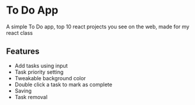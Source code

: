 # To Do App

A simple To Do app, top 10 react projects you see on the web, made for my react class

## Features

- Add tasks using input
- Task priority setting
- Tweakable background color
- Double click a task to mark as complete
- Saving
- Task removal